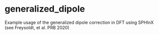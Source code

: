 # generalized_dipole
Example usage of the generalized dipole correction in DFT using SPHInX (see Freysoldt, et al. PRB 2020)
